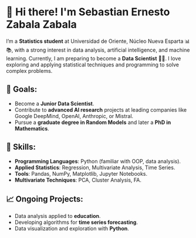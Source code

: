 # 👋 Hi there! I'm Sebastian Ernesto Zabala Zabala
I’m a **Statistics student** at Universidad de Oriente, Núcleo Nueva Esparta 📊📚, with a strong interest in data analysis, artificial intelligence, and machine learning. Currently, I am preparing to become a **Data Scientist** 👨‍💻. I love exploring and applying statistical techniques and programming to solve complex problems.

## 🚀 Goals:
- Become a **Junior Data Scientist**.
- Contribute to **advanced AI research** projects at leading companies like Google DeepMind, OpenAI, Anthropic, or Mistral.
- Pursue a **graduate degree in Random Models** and later a **PhD in Mathematics**.
## 🔧 Skills:
- **Programming Languages**: Python (familiar with OOP, data analysis).
- **Applied Statistics**: Regression, Multivariate Analysis, Time Series.
- **Tools**: Pandas, NumPy, Matplotlib, Jupyter Notebooks.
- **Multivariate Techniques**: PCA, Cluster Analysis, FA.
## 📈 Ongoing Projects:
- Data analysis applied to **education**.
- Developing algorithms for **time series forecasting**.
- Data visualization and exploration with **Python**.

<!---
sebastianzzab/sebastianzzab is a ✨ special ✨ repository because its `README.md` (this file) appears on your GitHub profile.
You can click the Preview link to take a look at your changes.
--->
